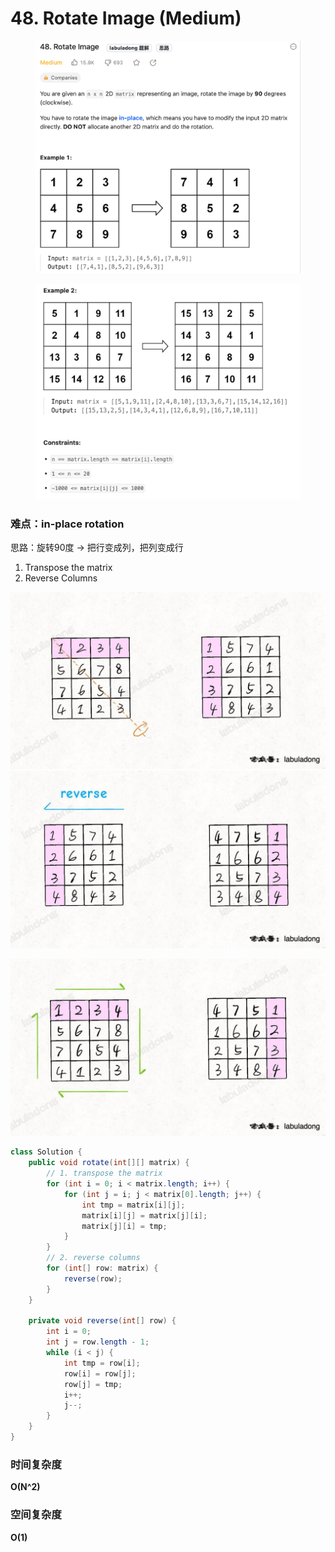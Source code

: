 # 48. Rotate Image (Medium)

<figure><img src="../../../../.gitbook/assets/image (13) (1).png" alt=""><figcaption></figcaption></figure>

<figure><img src="../../../../.gitbook/assets/image (14) (1).png" alt=""><figcaption></figcaption></figure>

### 难点：in-place rotation

思路：旋转90度 -> 把行变成列，把列变成行

1. Transpose the matrix
2. Reverse Columns

![](<../../../../.gitbook/assets/image (49) (1).png>)![](<../../../../.gitbook/assets/image (50) (1).png>)

![](<../../../../.gitbook/assets/image (51) (1).png>)

```java
class Solution {
    public void rotate(int[][] matrix) {
        // 1. transpose the matrix
        for (int i = 0; i < matrix.length; i++) {
            for (int j = i; j < matrix[0].length; j++) {
                int tmp = matrix[i][j];
                matrix[i][j] = matrix[j][i];
                matrix[j][i] = tmp;
            }
        }
        // 2. reverse columns
        for (int[] row: matrix) {
            reverse(row);
        }
    }

    private void reverse(int[] row) {
        int i = 0;
        int j = row.length - 1;
        while (i < j) {
            int tmp = row[i];
            row[i] = row[j];
            row[j] = tmp;
            i++;
            j--;
        }
    }
}
```

### 时间复杂度

**O(N^2)**

### 空间复杂度

**O(1)**&#x20;

